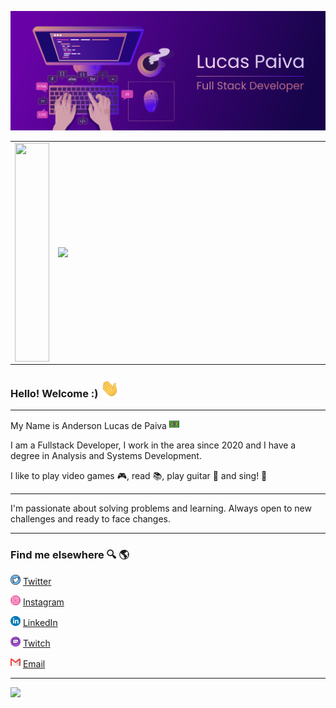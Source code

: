 
![capa github](https://github.com/andersonlucasp/andersonlucasp/blob/main/images/Capa_github.png)  


<center>
  <table>
    <tr>
        <td><img height="350px" width="55px" align="left" src="https://github-readme-stats.vercel.app/api/top-langs/?username=andersonlucasp&hide=html&layout=compact&theme=buefy" /></td>
        <td><img width="515px" align="left" src="https://github-readme-stats.vercel.app/api?username=andersonlucasp&theme=buefy"/></td>
    </tr>   
  </table>
</center>  

### Hello! Welcome :) <img src="https://github.com/andersonlucasp/andersonlucasp/blob/main/images/Hi.gif" width="30px">

---
My Name is Anderson Lucas de Paiva <img src="https://github.com/andersonlucasp/andersonlucasp/blob/main/images/brazil.png" width="16"></img>

I am a Fullstack Developer, I work in the area since 2020 and I have a degree in Analysis and Systems Development.

I like to play video games 🎮, read  :books:, play guitar :guitar: and sing! :microphone:
 
---

I'm passionate about solving problems and learning. Always open to new challenges and ready to face changes.

---

### Find me elsewhere :mag: 🌎 

<a href="https://twitter.com/luquezaki"><img src="https://github.com/andersonlucasp/andersonlucasp/blob/main/images/twitter.png" width="16"></img></a> [Twitter](https://twitter.com/luquezaki)   

<a href="https://www.instagram.com/luquezaki/"><img src="https://github.com/andersonlucasp/andersonlucasp/blob/main/images/instagram.png" width="16"></img></a> [Instagram](https://www.instagram.com/luquezaki)  

<a href="https://www.linkedin.com/in/andersonlucasp"><img src="https://github.com/andersonlucasp/andersonlucasp/blob/main/images/linkedin.png" width="16"></img></a> [LinkedIn](https://www.linkedin.com/in/andersonlucasp)

<a href="https://www.twitch.tv/luquezaki"><img src="https://github.com/andersonlucasp/andersonlucasp/blob/main/images/twitch.png" width="16"></img></a> [Twitch](https://www.twitch.tv/luquezaki)  

<a href="mailto:andersonlucaspz@gmail.com"><img src="https://github.com/andersonlucasp/andersonlucasp/blob/main/images/gmail.png" width="16"></img></a> [Email](mailto:andersonlucaspz@gmail.com)  

---  

![](https://komarev.com/ghpvc/?username=andersonlucasp&color=blue&style=flat)
